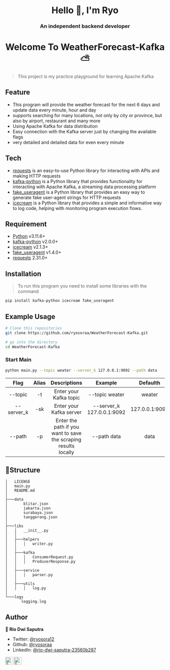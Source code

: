 <h1 align="center" >Hello 👋, I'm Ryo</h1>
<h3 align="center" >An independent backend developer</h3>

<h1 align="center" >Welcome To WeatherForecast-Kafka⛅</h1>

> This project is my practice playground for learning Apache Kafka

## Feature

- This program will provide the weather forecast for the next 6 days and update data every minute, hour and day
- supports searching for many locations, not only by city or province, but also by airport, restaurant and many more
- Using Apache Kafka for data distribution
- Easy connection with the Kafka server just by changing the available flags
- very detailed and detailed data for even every minute

## Tech

- [requests](https://docs.python-requests.org/) is an easy-to-use Python library for interacting with APIs and making HTTP requests
- [kafka-python](https://kafka-python.readthedocs.io/) is a Python library that provides functionality for interacting with Apache Kafka, a streaming data processing platform
- [fake_useragent](https://pypi.org/project/fake-useragent/) is a Python library that provides an easy way to generate fake user-agent strings for HTTP requests
- [icecream](https://github.com/gruns/icecream) is a Python library that provides a simple and informative way to log code, helping with monitoring program execution flows.

## Requirement

- [Python](https://www.python.org/) v3.11.6+
- [kafka-python](https://kafka-python.readthedocs.io/) v2.0.0+
- [icecream](https://github.com/gruns/icecream) v2.1.3+
- [fake_useragent](https://pypi.org/project/fake-useragent/) v1.4.0+
- [requests](https://docs.python-requests.org/) 2.31.0+

## Installation

> To run this program you need to install some libraries with the command

```sh
pip install kafka-python icecream fake_useragent
```

## Example Usage

```bash
# Clone this repositories
git clone https://github.com/ryosoraa/WeatherForecast-Kafka.git

# go into the directory
cd WeatherForecast-Kafka

```

### Start Main

```bash
python main.py --topic weater --server_k 127.0.0.1:9092 --path data
```

|    Flag    | Alias |                          Descriptions                           |          Example          |    Defaulth    |
| :--------: | :---: | :-------------------------------------------------------------: | :-----------------------: | :------------: |
|  --topic   |  -t   |                     Enter your Kafka topic                      |      --topic weater       |     weater     |
| --server_k |  -sk  |                     Enter your Kafka server                     | --server_k 127.0.0.1:9092 | 127.0.0.1:9092 |
|   --path   |  -p   | Enter the path if you want to save the scraping results locally |        --path data        |      data      |

## 🚀Structure

```
│   LICENSE
│   main.py
│   README.md
│
├───data
│       blitar.json
│       jakarta.json
│       surabaya.json
│       tanggerang.json
│
├───libs
│   │   __init__.py
│   │
│   ├───helpers
│   │   │   writer.py
│   │
│   ├───kafka
│   │   │   ConsumerRequest.py
│   │   │   ProduserResponse.py
│   │
│   ├───service
│   │   │   parser.py
│   │
│   ├───utils
│   │   │   log.py
│
└───logs
       logging.log
```

## Author

👤 **Rio Dwi Saputra**

- Twitter: [@ryosora12](https://twitter.com/ryosora12)
- Github: [@ryosoraa](https://github.com/ryosoraa)
- LinkedIn: [@rio-dwi-saputra-23560b287](https://www.linkedin.com/in/rio-dwi-saputra-23560b287/)

<a href="https://www.linkedin.com/in/ryosora/">
  <img align="left" alt="Ryo's LinkedIn" width="24px" src="https://cdn.jsdelivr.net/npm/simple-icons@v3/icons/linkedin.svg" />
</a>
<a href="https://www.instagram.com/ryosoraaa/">
  <img align="left" alt="Ryo's Instagram" width="24px" src="https://cdn.jsdelivr.net/npm/simple-icons@v3/icons/instagram.svg" /> 
</a>
